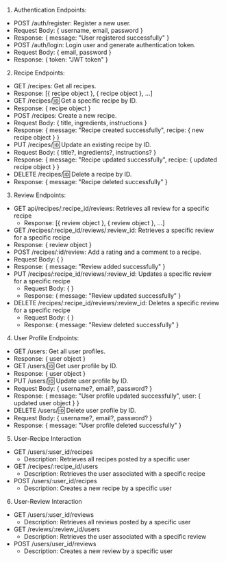 1. Authentication Endpoints:
- POST /auth/register: Register a new user.
- Request Body: { username, email, password }
- Response: { message: "User registered successfully" }
- POST /auth/login: Login user and generate authentication token.
- Request Body: { email, password }
- Response: { token: "JWT token" }
2. Recipe Endpoints:
- GET /recipes: Get all recipes.
- Response: [{ recipe object }, { recipe object }, ...]
- GET /recipes/:id: Get a specific recipe by ID.
- Response: { recipe object }
- POST /recipes: Create a new recipe.
- Request Body: { title, ingredients, instructions }
- Response: { message: "Recipe created successfully", recipe: { new recipe object } }
- PUT /recipes/:id: Update an existing recipe by ID.
- Request Body: { title?, ingredients?, instructions? }
- Response: { message: "Recipe updated successfully", recipe: { updated recipe object } }
- DELETE /recipes/:id: Delete a recipe by ID.
- Response: { message: "Recipe deleted successfully" }
3. Review Endpoints:
- GET api/recipes/:recipe_id/reviews: Retrieves all review for a specific recipe
    - Response: [{ review object }, { review object }, ...]
- GET /recipes/:recipe_id/reviews/:review_id: Retrieves a specific review for a specific recipe
- Response: { review object }
- POST /recipes/:id/review: Add a rating and a comment to a recipe.
- Request Body: {  }
- Response: { message: "Review added successfully" }
- PUT /recipes/:recipe_id/reviews/:review_id: Updates a specific review for a specific recipe
    - Request Body: {  }
    - Response: { message: "Review updated successfully" }
- DELETE /recipes/:recipe_id/reviews/:review_id: Deletes a specific review for a specific recipe
    - Request Body: {  }
    - Response: { message: "Review deleted successfully" }
4. User Profile Endpoints:
- GET /users: Get all user profiles.
- Response: { user object }
- GET /users/:id: Get user profile by ID.
- Response: { user object }
- PUT /users/:id: Update user profile by ID.
- Request Body: { username?, email?, password? }
- Response: { message: "User profile updated successfully", user: { updated user object } }
- DELETE /users/:id: Delete user profile by ID.
- Request Body: { username?, email?, password? }
- Response: { message: "User profile deleted successfully" }
5. User-Recipe Interaction
- GET /users/:user_id/recipes
    - Description: Retrieves all recipes posted by a specific user
- GET /recipes/:recipe_id/users
  - Description: Retrieves the user associated with a specific recipe
- POST /users/:user_id/recipes
  - Description: Creates a new recipe by a specific user
6. User-Review Interaction
- GET /users/:user_id/reviews
    - Description: Retrieves all reviews posted by a specific user
- GET /reviews/:review_id/users
    - Description: Retrieves the user associated with a specific review
- POST /users/user_id/reviews
    - Description: Creates a new review by a specific user
